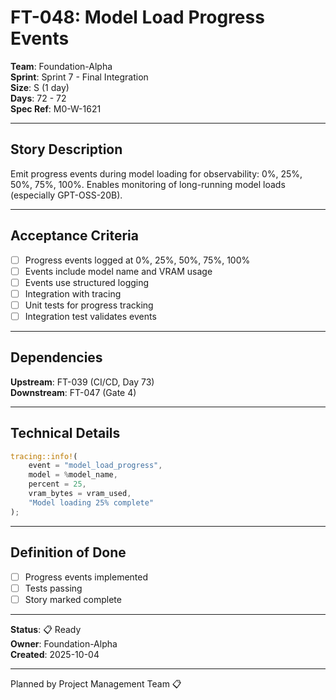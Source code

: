 # FT-048: Model Load Progress Events

**Team**: Foundation-Alpha  
**Sprint**: Sprint 7 - Final Integration  
**Size**: S (1 day)  
**Days**: 72 - 72  
**Spec Ref**: M0-W-1621

---

## Story Description

Emit progress events during model loading for observability: 0%, 25%, 50%, 75%, 100%. Enables monitoring of long-running model loads (especially GPT-OSS-20B).

---

## Acceptance Criteria

- [ ] Progress events logged at 0%, 25%, 50%, 75%, 100%
- [ ] Events include model name and VRAM usage
- [ ] Events use structured logging
- [ ] Integration with tracing
- [ ] Unit tests for progress tracking
- [ ] Integration test validates events

---

## Dependencies

**Upstream**: FT-039 (CI/CD, Day 73)  
**Downstream**: FT-047 (Gate 4)

---

## Technical Details

```rust
tracing::info!(
    event = "model_load_progress",
    model = %model_name,
    percent = 25,
    vram_bytes = vram_used,
    "Model loading 25% complete"
);
```

---

## Definition of Done

- [ ] Progress events implemented
- [ ] Tests passing
- [ ] Story marked complete

---

**Status**: 📋 Ready  
**Owner**: Foundation-Alpha  
**Created**: 2025-10-04

---
Planned by Project Management Team 📋
